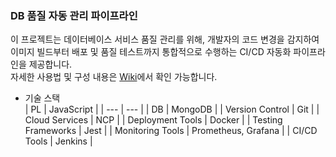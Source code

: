 ### DB 품질 자동 관리 파이프라인
이 프로젝트는 데이터베이스 서비스 품질 관리를 위해, 개발자의 코드 변경을 감지하여 이미지 빌드부터 배포 및 품질 테스트까지 통합적으로 수행하는 CI/CD 자동화 파이프라인을 제공합니다. <br>
자세한 사용법 및 구성 내용은 [Wiki](https://github.com/yejinj/docker-jenkins/wiki)에서 확인 가능합니다.

* 기술 스택     
| PL | JavaScript |
| --- | --- |
| DB | MongoDB |
| Version Control | Git |
| Cloud Services | NCP |
| Deployment Tools | Docker |
| Testing Frameworks | Jest |
| Monitoring Tools | Prometheus, Grafana |
| CI/CD Tools | Jenkins |